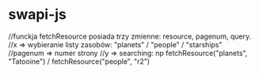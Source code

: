 # swapi-js

//funckja fetchResource posiada trzy zmienne: resource, pagenum, query.
//x => wybieranie listy zasobów: "planets" / "people" / "starships"
//pagenum => numer strony
//y => searching: np fetchResource("planets", "Tatooine") / fetchResource("people", "r2")
